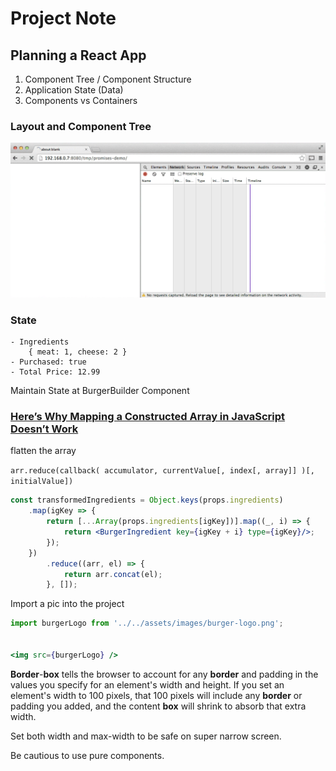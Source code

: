 # Project Note

## Planning a React App

1. Component Tree / Component Structure
2. Application State \(Data\)
3. Components vs Containers

### Layout and Component Tree

![](../.gitbook/assets/image%20%289%29.png)

### State

```text
- Ingredients
    { meat: 1, cheese: 2 }
- Purchased: true
- Total Price: 12.99
```

Maintain State at BurgerBuilder Component

### [Here’s Why Mapping a Constructed Array in JavaScript Doesn’t Work](https://itnext.io/heres-why-mapping-a-constructed-array-doesn-t-work-in-javascript-f1195138615a)

flatten the array

`arr.reduce(callback( accumulator, currentValue[, index[, array]] )[, initialValue])`

```jsx
const transformedIngredients = Object.keys(props.ingredients)
    .map(igKey => {
        return [...Array(props.ingredients[igKey])].map((_, i) => {
            return <BurgerIngredient key={igKey + i} type={igKey}/>;
        });
    })
        .reduce((arr, el) => {
            return arr.concat(el);
        }, []);
```

Import a pic into the project

```jsx
import burgerLogo from '../../assets/images/burger-logo.png';


<img src={burgerLogo} />
```

**Border**-**box** tells the browser to account for any **border** and padding in the values you specify for an element's width and height. If you set an element's width to 100 pixels, that 100 pixels will include any **border** or padding you added, and the content **box** will shrink to absorb that extra width.

Set both width and max-width to be safe on super narrow screen.

Be cautious to use pure components.



